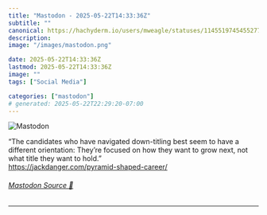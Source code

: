 ```yaml
---
title: "Mastodon - 2025-05-22T14:33:36Z"
subtitle: ""
canonical: https://hachyderm.io/users/mweagle/statuses/114551974545527765
description:
image: "/images/mastodon.png"

date: 2025-05-22T14:33:36Z
lastmod: 2025-05-22T14:33:36Z
image: ""
tags: ["Social Media"]

categories: ["mastodon"]
# generated: 2025-05-22T22:29:20-07:00
---
```

![Mastodon](/images/mastodon.png)

<p>“The candidates who have navigated down-titling best seem to have a different orientation: They’re focused on how they want to grow next, not what title they want to hold.”<br /><a href="https://jackdanger.com/pyramid-shaped-career/" target="_blank" rel="nofollow noopener noreferrer" translate="no"><span class="invisible">https://</span><span class="ellipsis">jackdanger.com/pyramid-shaped-</span><span class="invisible">career/</span></a></p>


###### [Mastodon Source 🐘](https://hachyderm.io/@mweagle/114551974545527765)

___
